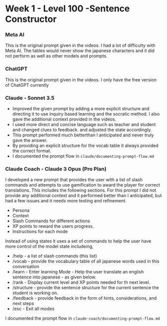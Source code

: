 
# Week 1 - Level 100 -Sentence Constructor

### Meta AI
This is the original prompt given in the videos. I had a lot of difficulty with Meta AI. 
The tables would never show the japanese characters and it did not perform as well as other models and prompts.

### ChatGPT
This is the original prompt given in the videos. 
I only have the free version of ChatGPT currently

### Claude - Sonnet 3.5
- Improved the given prompt by adding a more explicit structure and directing it to use inquiry based learning and the socratic method. I also gave the additional context provided in the videos. 
- I used more direct and concise language such as teacher and student and changed clues to feedback. and adjusted the state accordingly.
- This prompt performed much betterthan I anticipated and never truly gave the answer. 
- By providing an explicit structure for the vocab table it always provided the correct format. 
- I documented the prompt flow in `claude/documenting-prompt-flow.md`

### Claude Coach - Claude 3 Opus (Pro Plan)
I developed a new prompt that provides the user with a list of slash commands and attempts to use gamification to award the player for correct translations. This includes the following sections.  For this prompt I did not provide any additional context and it performed better than I anticipated, but had a few issues and it needs more testing and refinement.
- Persona 
- Context
- Slash Commands for different actions 
- XP points to reward the users progress. 
- Instructions for each mode 

Instead of using states it uses a set of commands to help the user have more control of the model state includeing,
- /help - a list of slash commands (this list)
- /vocab - provide the vocabulary table of all japanese words used in this conversation
- /learn - Enter learning Mode - Help the user translate an english sentence into japanese - as given below.
- /rank  - Display current level and XP points needed for th next level. 
- /structure - provide the sentence structure for the current sentence the student is working on. 
- /feedback - provide feedback in the form of hints, considerations, and next steps
- /esc - Exit all modes

I documented the prompt flow in `claude-coach/documenting-prompt-flow.md`

 
